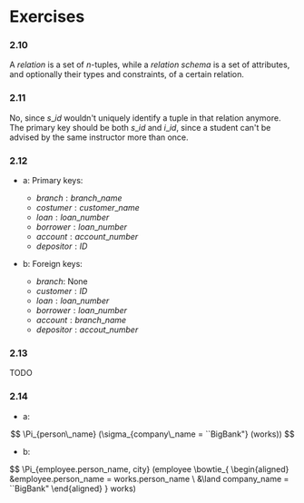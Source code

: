 # Exercises

### 2.10

A *relation* is a set of $n$-tuples, while a *relation schema* is a set of attributes, and
optionally their types and constraints, of a certain relation.

### 2.11

No, since $s\_id$ wouldn't uniquely identify a tuple in that relation anymore. The primary
key should be both $s\_id$ and $i\_id$, since a student can't be advised by the same
instructor more than once.

### 2.12

* a: Primary keys:

  * $branch: branch\_name$
  * $costumer: customer\_name$
  * $loan: loan\_number$
  * $borrower: loan\_number$
  * $account: account\_number$
  * $depositor: ID$

* b: Foreign keys:

  * $branch:$ None
  * $customer: ID$
  * $loan: loan\_number$
  * $borrower: loan\_number$
  * $account: branch\_name$
  * $depositor: accout\_number$

### 2.13

TODO

### 2.14

* a:

$$
\Pi_{person\_name} (\sigma_{company\_name = ``BigBank"} (works))
$$

* b:

$$
\Pi_{employee.person\_name, city} (employee \bowtie_{
  \begin{aligned}
  &employee.person\_name = works.person\_name \\
  &\land company\_name = ``BigBank"
  \end{aligned}
} works)
